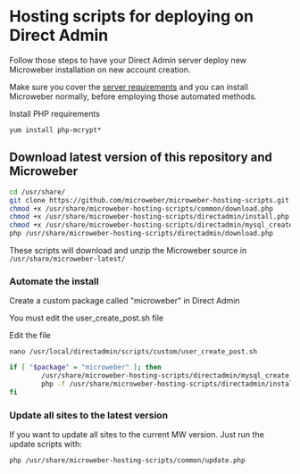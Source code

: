 # Hosting scripts for deploying on Direct Admin


Follow those steps to have your Direct Admin server deploy new Microweber installation on new account creation.

Make sure you cover the [server requirements](https://github.com/microweber/microweber#general-requirements "") and you can install Microweber normally, before employing those automated methods.


Install PHP requirements
```
yum install php-mcrypt*
```


## Download latest version of this repository and Microweber

```sh
cd /usr/share/
git clone https://github.com/microweber/microweber-hosting-scripts.git
chmod +x /usr/share/microweber-hosting-scripts/common/download.php
chmod +x /usr/share/microweber-hosting-scripts/directadmin/install.php
chmod +x /usr/share/microweber-hosting-scripts/directadmin/mysql_create.sh
php /usr/share/microweber-hosting-scripts/directadmin/download.php

```
These scripts will download and unzip the Microweber source in `/usr/share/microweber-latest/`


### Automate the install

Create a custom package called "microweber" in Direct Admin

You must edit the user_create_post.sh file

Edit the file

`
nano /usr/local/directadmin/scripts/custom/user_create_post.sh
`

```sh
if [ "$package" = "microweber" ]; then
        /usr/share/microweber-hosting-scripts/directadmin/mysql_create.sh
        php -f /usr/share/microweber-hosting-scripts/directadmin/install.php
fi
```


### Update all sites to the latest version

If you want to update all sites to the current MW version. Just run the update scripts with: 

```sh 
php /usr/share/microweber-hosting-scripts/common/update.php
```

